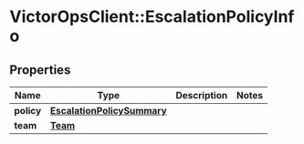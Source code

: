 # VictorOpsClient::EscalationPolicyInfo

## Properties

| Name       | Type                                                      | Description | Notes |
| ---------- | --------------------------------------------------------- | ----------- | ----- |
| **policy** | [**EscalationPolicySummary**](EscalationPolicySummary.md) |             |
| **team**   | [**Team**](Team.md)                                       |             |
